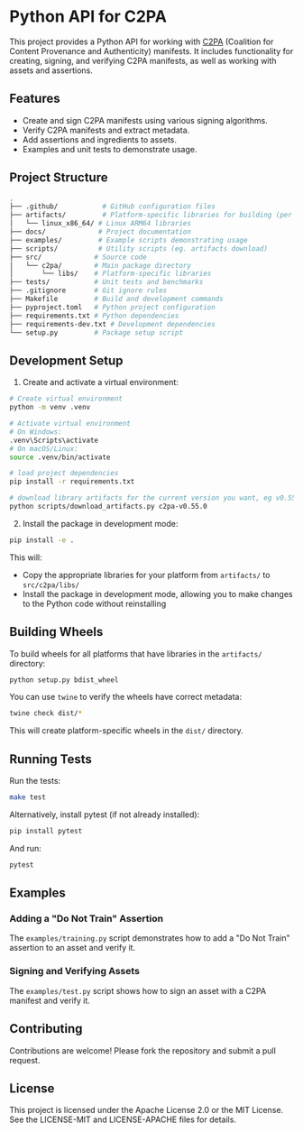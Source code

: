 # Python API for C2PA

This project provides a Python API for working with [C2PA](https://c2pa.org/) (Coalition for Content Provenance and Authenticity) manifests. It includes functionality for creating, signing, and verifying C2PA manifests, as well as working with assets and assertions.

## Features

- Create and sign C2PA manifests using various signing algorithms.
- Verify C2PA manifests and extract metadata.
- Add assertions and ingredients to assets.
- Examples and unit tests to demonstrate usage.

## Project Structure

```bash
.
├── .github/           # GitHub configuration files
├── artifacts/         # Platform-specific libraries for building (per subfolder)
│   └── linux_x86_64/ # Linux ARM64 libraries
├── docs/             # Project documentation
├── examples/         # Example scripts demonstrating usage
├── scripts/          # Utility scripts (eg. artifacts download)
├── src/             # Source code
│   └── c2pa/        # Main package directory
│       └── libs/    # Platform-specific libraries
├── tests/           # Unit tests and benchmarks
├── .gitignore       # Git ignore rules
├── Makefile         # Build and development commands
├── pyproject.toml   # Python project configuration
├── requirements.txt # Python dependencies
├── requirements-dev.txt # Development dependencies
└── setup.py         # Package setup script
```

## Development Setup

1. Create and activate a virtual environment:

```bash
# Create virtual environment
python -m venv .venv

# Activate virtual environment
# On Windows:
.venv\Scripts\activate
# On macOS/Linux:
source .venv/bin/activate

# load project dependencies
pip install -r requirements.txt

# download library artifacts for the current version you want, eg v0.55.0
python scripts/download_artifacts.py c2pa-v0.55.0
```

2. Install the package in development mode:

```bash
pip install -e .
```

This will:

- Copy the appropriate libraries for your platform from `artifacts/` to `src/c2pa/libs/`
- Install the package in development mode, allowing you to make changes to the Python code without reinstalling

## Building Wheels

To build wheels for all platforms that have libraries in the `artifacts/` directory:

```bash
python setup.py bdist_wheel
```

You can use `twine` to verify the wheels have correct metadata:

```bash
twine check dist/*
```

This will create platform-specific wheels in the `dist/` directory.

## Running Tests

Run the tests:

```bash
make test
```

Alternatively, install pytest (if not already installed):

```bash
pip install pytest
```

And run:

```bash
pytest
```

## Examples

### Adding a "Do Not Train" Assertion

The `examples/training.py` script demonstrates how to add a "Do Not Train" assertion to an asset and verify it.

### Signing and Verifying Assets

The `examples/test.py` script shows how to sign an asset with a C2PA manifest and verify it.

## Contributing

Contributions are welcome! Please fork the repository and submit a pull request.

## License

This project is licensed under the Apache License 2.0 or the MIT License. See the LICENSE-MIT and LICENSE-APACHE files for details.
